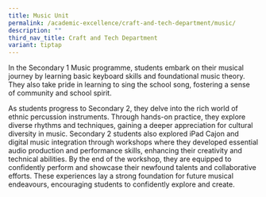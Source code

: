 ```yaml
---
title: Music Unit
permalink: /academic-excellence/craft-and-tech-department/music/
description: ""
third_nav_title: Craft and Tech Department
variant: tiptap
---
```

<p>In the Secondary 1 Music programme, students embark on their musical journey
by learning basic keyboard skills and foundational music theory. They also
take pride in learning to sing the school song, fostering a sense of community
and school spirit.&nbsp;</p>
<p>As students progress to Secondary 2, they delve into the rich world of
ethnic percussion instruments. Through hands-on practice, they explore
diverse rhythms and techniques, gaining a deeper appreciation for cultural
diversity in music. Secondary 2 students also explored iPad Cajon and digital
music integration through workshops where they developed essential audio
production and performance skills, enhancing their creativity and technical
abilities. By the end of the workshop, they are equipped to confidently
perform and showcase their newfound talents and collaborative efforts.
These experiences lay a strong foundation for future musical endeavours,
encouraging students to confidently explore and create.</p>
<p>
<br>
</p>